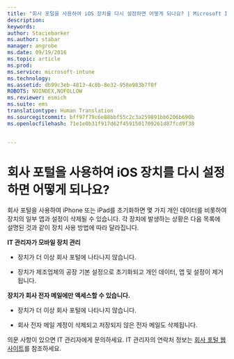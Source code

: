 ```yaml
---
title: "회사 포털을 사용하여 iOS 장치를 다시 설정하면 어떻게 되나요? | Microsoft Intune"
description: 
keywords: 
author: Staciebarker
ms.author: stabar
manager: angrobe
ms.date: 09/19/2016
ms.topic: article
ms.prod: 
ms.service: microsoft-intune
ms.technology: 
ms.assetid: db99c3eb-4813-4c8b-8e32-958e983b7f0f
ROBOTS: NOINDEX,NOFOLLOW
ms.reviewer: esmich
ms.suite: ems
translationtype: Human Translation
ms.sourcegitcommit: bff97f79c6e88bbf55c2c3a259891bb6206b690b
ms.openlocfilehash: 71e1e0b31f917d62f4591501709261d87fcd9f30


---
```



# 회사 포털을 사용하여 iOS 장치를 다시 설정하면 어떻게 되나요?

회사 포털을 사용하여 iPhone 또는 iPad를 초기화하면 몇 가지 개인 데이터를 비롯하여 장치의 일부 앱과 설정이 삭제될 수 있습니다. 각 장치에 발생하는 상황은 다음 목록에 설명된 것과 같이 장치 사용 방법에 따라 달라집니다.

**IT 관리자가 모바일 장치 관리**

-   장치가 더 이상 회사 포털에 나타나지 않습니다.

-   장치가 제조업체의 공장 기본 설정으로 초기화되고 개인 데이터, 앱 및 설정이 제거됩니다.

**장치가 회사 전자 메일에만 액세스할 수 있습니다.**

-   장치가 더 이상 회사 포털에 나타나지 않습니다.

-   회사 전자 메일 계정이 삭제되고 저장되지 않은 전자 메일도 삭제됩니다.

의문 사항이 있으면 IT 관리자에게 문의하세요. IT 관리자의 연락처 정보는 [회사 포털 웹 사이트](http://portal.manage.microsoft.com)를 참조하세요.





<!--HONumber=Sep16_HO3-->


